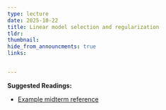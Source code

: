 ```yaml
---
type: lecture
date: 2025-10-22
title: Linear model selection and regularization
tldr: 
thumbnail: 
hide_from_announcments: true
links: 


---
```

**Suggested Readings:**
- [Example midterm reference](https://drive.google.com/drive/folders/1dEy4T7IFHbxq8v0g0ViBWZKRbxPbUF98?usp=sharing)




